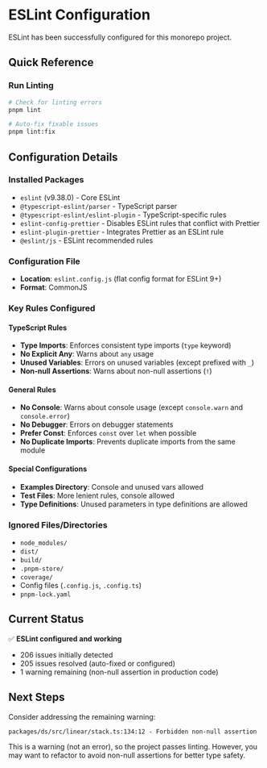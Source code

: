# ESLint Configuration

ESLint has been successfully configured for this monorepo project.

## Quick Reference

### Run Linting

```bash
# Check for linting errors
pnpm lint

# Auto-fix fixable issues
pnpm lint:fix
```

## Configuration Details

### Installed Packages

- `eslint` (v9.38.0) - Core ESLint
- `@typescript-eslint/parser` - TypeScript parser
- `@typescript-eslint/eslint-plugin` - TypeScript-specific rules
- `eslint-config-prettier` - Disables ESLint rules that conflict with Prettier
- `eslint-plugin-prettier` - Integrates Prettier as an ESLint rule
- `@eslint/js` - ESLint recommended rules

### Configuration File

- **Location**: `eslint.config.js` (flat config format for ESLint 9+)
- **Format**: CommonJS

### Key Rules Configured

#### TypeScript Rules

- **Type Imports**: Enforces consistent type imports (`type` keyword)
- **No Explicit Any**: Warns about `any` usage
- **Unused Variables**: Errors on unused variables (except prefixed with `_`)
- **Non-null Assertions**: Warns about non-null assertions (`!`)

#### General Rules

- **No Console**: Warns about console usage (except `console.warn` and `console.error`)
- **No Debugger**: Errors on debugger statements
- **Prefer Const**: Enforces `const` over `let` when possible
- **No Duplicate Imports**: Prevents duplicate imports from the same module

#### Special Configurations

- **Examples Directory**: Console and unused vars allowed
- **Test Files**: More lenient rules, console allowed
- **Type Definitions**: Unused parameters in type definitions are allowed

### Ignored Files/Directories

- `node_modules/`
- `dist/`
- `build/`
- `.pnpm-store/`
- `coverage/`
- Config files (`.config.js`, `.config.ts`)
- `pnpm-lock.yaml`

## Current Status

✅ **ESLint configured and working**

- 206 issues initially detected
- 205 issues resolved (auto-fixed or configured)
- 1 warning remaining (non-null assertion in production code)

## Next Steps

Consider addressing the remaining warning:

```
packages/ds/src/linear/stack.ts:134:12 - Forbidden non-null assertion
```

This is a warning (not an error), so the project passes linting. However, you may want to refactor to avoid non-null assertions for better type safety.
